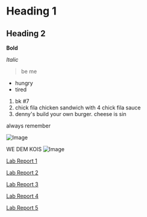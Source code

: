 # Heading 1
## Heading 2
**Bold**

*Italic*
> be me

- hungry
- tired

1. bk #7
2. chick fila chicken sandwich with 4 chick fila sauce
3. denny's build your own burger. cheese is sin

always remember

![Image](https://i.kym-cdn.com/photos/images/newsfeed/002/230/204/97e.png)



WE DEM KOIS 
![Image](https://i.ytimg.com/vi/TLm1eZLEs_o/hqdefault.jpg)

[Lab Report 1](https://DanUCSD.github.io/cse15l-lab-reports/week-2-lab/lab-report-1-week-2.html)

[Lab Report 2](https://DanUCSD.github.io/cse15l-lab-reports/week-4-lab/lab-report-2-week-4.html)

[Lab Report 3](https://DanUCSD.github.io/cse15l-lab-reports/week-6-lab/lab-report-3-week-6.html)

[Lab Report 4](https://DanUCSD.github.io/cse15l-lab-reports/week-8-lab/lab-report-4-week-8.html)

[Lab Report 5](https://DanUCSD.github.io/cse15l-lab-reports/week-10-lab/lab-report-5-week-10.html)